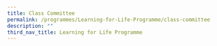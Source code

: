 ```yaml
---
title: Class Committee
permalink: /programmes/Learning-for-Life-Programme/class-committee
description: ""
third_nav_title: Learning for Life Programme
---
```


